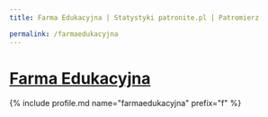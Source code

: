 ```yaml
---
title: Farma Edukacyjna | Statystyki patronite.pl | Patromierz

permalink: /farmaedukacyjna
---
```


# [Farma Edukacyjna](https://patronite.pl/farmaedukacyjna)

{% include profile.md name="farmaedukacyjna" prefix="f" %}
